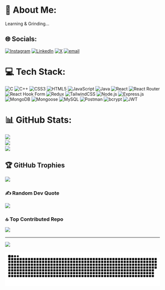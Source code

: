 # 💫 About Me:
Learning & Grinding...


## 🌐 Socials:
[![Instagram](https://img.shields.io/badge/Instagram-%23E4405F.svg?logo=Instagram&logoColor=white)](https://instagram.com/harshiill_13) [![LinkedIn](https://img.shields.io/badge/LinkedIn-%230077B5.svg?logo=linkedin&logoColor=white)](https://www.linkedin.com/in/harshil-khandelwal-87943b286/) [![X](https://img.shields.io/badge/X-black.svg?logo=X&logoColor=white)](https://x.com/harshiill_13) [![email](https://img.shields.io/badge/Email-D14836?logo=gmail&logoColor=white)](mailto:harshilkhandelwal28@gmail.com) 

# 💻 Tech Stack:
![C](https://img.shields.io/badge/c-%2300599C.svg?style=for-the-badge&logo=c&logoColor=white) 
![C++](https://img.shields.io/badge/c++-%2300599C.svg?style=for-the-badge&logo=c%2B%2B&logoColor=white) 
![CSS3](https://img.shields.io/badge/css3-%231572B6.svg?style=for-the-badge&logo=css3&logoColor=white) 
![HTML5](https://img.shields.io/badge/html5-%23E34F26.svg?style=for-the-badge&logo=html5&logoColor=white) 
![JavaScript](https://img.shields.io/badge/javascript-%23323330.svg?style=for-the-badge&logo=javascript&logoColor=%23F7DF1E) 
![Java](https://img.shields.io/badge/java-%23ED8B00.svg?style=for-the-badge&logo=openjdk&logoColor=white) 
![React](https://img.shields.io/badge/react-%2320232a.svg?style=for-the-badge&logo=react&logoColor=%2361DAFB) 
![React Router](https://img.shields.io/badge/React_Router-CA4245?style=for-the-badge&logo=react-router&logoColor=white) 
![React Hook Form](https://img.shields.io/badge/React%20Hook%20Form-%23EC5990.svg?style=for-the-badge&logo=reacthookform&logoColor=white) 
![Redux](https://img.shields.io/badge/redux-%23593d88.svg?style=for-the-badge&logo=redux&logoColor=white) 
![TailwindCSS](https://img.shields.io/badge/tailwindcss-%2338B2AC.svg?style=for-the-badge&logo=tailwind-css&logoColor=white) 
![Node.js](https://img.shields.io/badge/node.js-6DA55F?style=for-the-badge&logo=node.js&logoColor=white) 
![Express.js](https://img.shields.io/badge/express.js-%23404d59.svg?style=for-the-badge&logo=express&logoColor=white) 
![MongoDB](https://img.shields.io/badge/mongodb-%234ea94b.svg?style=for-the-badge&logo=mongodb&logoColor=white) 
![Mongoose](https://img.shields.io/badge/mongoose-%23880000.svg?style=for-the-badge&logo=mongoose&logoColor=white)
![MySQL](https://img.shields.io/badge/mysql-%2300f.svg?style=for-the-badge&logo=mysql&logoColor=white)
![Postman](https://img.shields.io/badge/Postman-FF6C37?style=for-the-badge&logo=postman&logoColor=white)
![bcrypt](https://img.shields.io/badge/bcrypt-%2300A7C2.svg?style=for-the-badge&logoColor=white)
![JWT](https://img.shields.io/badge/JWT-000000?style=for-the-badge&logo=jsonwebtokens&logoColor=white)

# 📊 GitHub Stats:
![](https://github-readme-stats.vercel.app/api?username=harshiill&theme=dark&hide_border=false&include_all_commits=false&count_private=false)<br/>
![](https://nirzak-streak-stats.vercel.app/?user=harshiill&theme=dark&hide_border=false)<br/>
![](https://github-readme-stats.vercel.app/api/top-langs/?username=harshiill&theme=dark&hide_border=false&include_all_commits=false&count_private=false&layout=compact)

## 🏆 GitHub Trophies
![](https://github-profile-trophy.vercel.app/?username=harshiill&theme=radical&no-frame=false&no-bg=true&margin-w=4)

### ✍️ Random Dev Quote
![](https://quotes-github-readme.vercel.app/api?type=horizontal&theme=radical)

### 🔝 Top Contributed Repo
![](https://github-contributor-stats.vercel.app/api?username=harshiill&limit=5&theme=dark&combine_all_yearly_contributions=true)

---
[![](https://visitcount.itsvg.in/api?id=harshiill&icon=0&color=0)](https://visitcount.itsvg.in)

<picture>
  <source media="(prefers-color-scheme: dark)" srcset="https://raw.githubusercontent.com/harshiill/harshiill/output/github-snake-dark.svg" />
  <source media="(prefers-color-scheme: light)" srcset="https://raw.githubusercontent.com/harshiill/harshiill/output/github-snake.svg" />
  <img alt="github-snake" src="https://raw.githubusercontent.com/harshiill/harshiill/output/github-snake.svg" />
</picture>

<!-- Proudly created with GPRM ( https://gprm.itsvg.in ) -->
